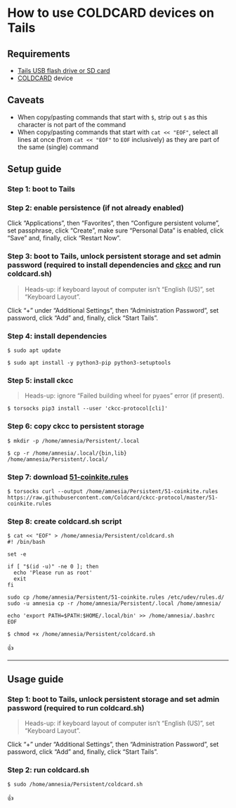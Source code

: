 <!--
Title: How to use COLDCARD devices on Tails
Description: Learn how to how to use COLDCARD devices on Tails
Author: Sun Knudsen <https://github.com/sunknudsen>
Contributors: Sun Knudsen <https://github.com/sunknudsen>
Reviewers:
Publication date: 2022-04-17T19:08:33.616Z
Listed: true
-->

# How to use COLDCARD devices on Tails

## Requirements

- [Tails USB flash drive or SD card](../how-to-install-tails-on-usb-flash-drive-or-sd-card)
- [COLDCARD](https://coldcard.com/) device

## Caveats

- When copy/pasting commands that start with `$`, strip out `$` as this character is not part of the command
- When copy/pasting commands that start with `cat << "EOF"`, select all lines at once (from `cat << "EOF"` to `EOF` inclusively) as they are part of the same (single) command

## Setup guide

### Step 1: boot to Tails

### Step 2: enable persistence (if not already enabled)

Click “Applications”, then “Favorites”, then “Configure persistent volume”, set passphrase, click “Create”, make sure “Personal Data” is enabled, click “Save” and, finally, click “Restart Now”.

### Step 3: boot to Tails, unlock persistent storage and set admin password (required to install dependencies and [ckcc](https://coldcard.com/docs/cli) and run coldcard.sh)

> Heads-up: if keyboard layout of computer isn’t “English (US)”, set “Keyboard Layout”.

Click “+” under “Additional Settings”, then “Administration Password”, set password, click “Add” and, finally, click “Start Tails”.

### Step 4: install dependencies

```console
$ sudo apt update

$ sudo apt install -y python3-pip python3-setuptools
```

### Step 5: install ckcc

> Heads-up: ignore “Failed building wheel for pyaes” error (if present).

```console
$ torsocks pip3 install --user 'ckcc-protocol[cli]'
```

### Step 6: copy ckcc to persistent storage

```console
$ mkdir -p /home/amnesia/Persistent/.local

$ cp -r /home/amnesia/.local/{bin,lib} /home/amnesia/Persistent/.local/
```

### Step 7: download [51-coinkite.rules](https://github.com/Coldcard/ckcc-protocol/blob/master/51-coinkite.rules)

```console
$ torsocks curl --output /home/amnesia/Persistent/51-coinkite.rules https://raw.githubusercontent.com/Coldcard/ckcc-protocol/master/51-coinkite.rules
```

### Step 8: create coldcard.sh script

```console
$ cat << "EOF" > /home/amnesia/Persistent/coldcard.sh
#! /bin/bash

set -e

if [ "$(id -u)" -ne 0 ]; then
  echo 'Please run as root'
  exit
fi

sudo cp /home/amnesia/Persistent/51-coinkite.rules /etc/udev/rules.d/
sudo -u amnesia cp -r /home/amnesia/Persistent/.local /home/amnesia/

echo 'export PATH=$PATH:$HOME/.local/bin' >> /home/amnesia/.bashrc
EOF

$ chmod +x /home/amnesia/Persistent/coldcard.sh
```

👍

---

## Usage guide

### Step 1: boot to Tails, unlock persistent storage and set admin password (required to run coldcard.sh)

> Heads-up: if keyboard layout of computer isn’t “English (US)”, set “Keyboard Layout”.

Click “+” under “Additional Settings”, then “Administration Password”, set password, click “Add” and, finally, click “Start Tails”.

### Step 2: run coldcard.sh

```console
$ sudo /home/amnesia/Persistent/coldcard.sh
```

👍
